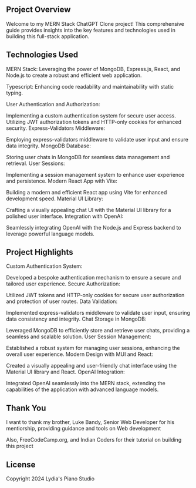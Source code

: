 
## Project Overview
Welcome to my MERN Stack ChatGPT Clone project! This comprehensive guide provides insights into the key features and technologies used in building this full-stack application.

## Technologies Used
MERN Stack: Leveraging the power of MongoDB, Express.js, React, and Node.js to create a robust and efficient web application.

Typescript: Enhancing code readability and maintainability with static typing.

User Authentication and Authorization:

Implementing a custom authentication system for secure user access.
Utilizing JWT authorization tokens and HTTP-only cookies for enhanced security.
Express-Validators Middleware:

Employing express-validators middleware to validate user input and ensure data integrity.
MongoDB Database:

Storing user chats in MongoDB for seamless data management and retrieval.
User Sessions:

Implementing a session management system to enhance user experience and persistence.
Modern React App with Vite:

Building a modern and efficient React app using Vite for enhanced development speed.
Material UI Library:

Crafting a visually appealing chat UI with the Material UI library for a polished user interface.
Integration with OpenAI:

Seamlessly integrating OpenAI with the Node.js and Express backend to leverage powerful language models.

 ## Project Highlights
Custom Authentication System:

Developed a bespoke authentication mechanism to ensure a secure and tailored user experience.
Secure Authorization:

Utilized JWT tokens and HTTP-only cookies for secure user authorization and protection of user routes.
Data Validation:

Implemented express-validators middleware to validate user input, ensuring data consistency and integrity.
Chat Storage in MongoDB:

Leveraged MongoDB to efficiently store and retrieve user chats, providing a seamless and scalable solution.
User Session Management:

Established a robust system for managing user sessions, enhancing the overall user experience.
Modern Design with MUI and React:

Created a visually appealing and user-friendly chat interface using the Material UI library and React.
OpenAI Integration:

Integrated OpenAI seamlessly into the MERN stack, extending the capabilities of the application with advanced language models.

## Thank You 
I want to thank my brother, Luke Bandy, Senior Web Developer for his mentiorship, providing guidance and tools on Web development

Also, FreeCodeCamp.org, and Indian Coders for their tutorial on building this project

## License

Copyright 2024 Lydia's Piano Studio
